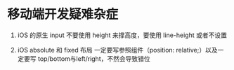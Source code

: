 # 移动端开发疑难杂症

1. iOS 的原生 input 不要使用 height 来撑高度，要使用 line-height 或者不设置

2. iOS absolute 和 fixed 布局 一定要写参照组件（position: relative;）以及一定要写 top/bottom与left/right，不然会导致错位
